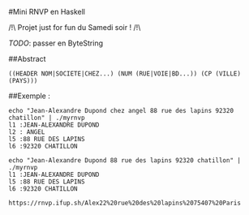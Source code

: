 #Mini RNVP en Haskell

/!\ Projet just for fun du Samedi soir ! /!\

_TODO_: passer en ByteString

##Abstract

```
((HEADER NOM|SOCIETE|CHEZ...) (NUM (RUE|VOIE|BD...)) (CP (VILLE)(PAYS)))
```

##Exemple :

```
echo "Jean-Alexandre Dupond chez angel 88 rue des lapins 92320 chatillon" | ./myrnvp 
l1 :JEAN-ALEXANDRE DUPOND 
l2 : ANGEL 
l5 :88 RUE DES LAPINS 
l6 :92320 CHATILLON
```

```
echo "Jean-Alexandre Dupond 88 rue des lapins 92320 chatillon" | ./myrnvp 
l1 :JEAN-ALEXANDRE DUPOND 
l5 :88 RUE DES LAPINS 
l6 :92320 CHATILLON
```

```
https://rnvp.ifup.sh/Alex22%20rue%20des%20lapins%2075407%20Paris
```

